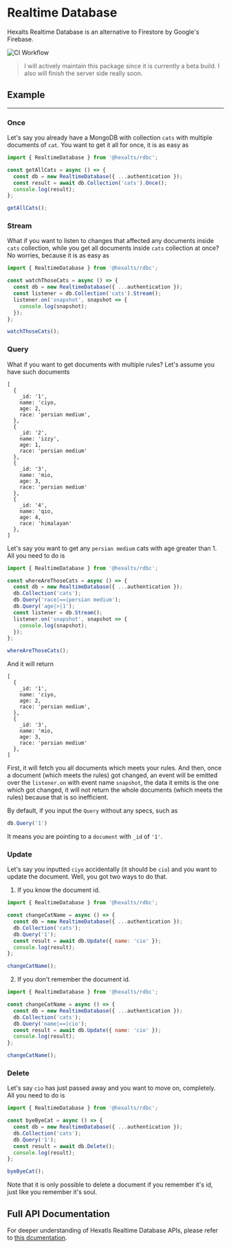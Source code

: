 # Realtime Database

Hexalts Realtime Database is an alternative to Firestore by Google's Firebase.

![CI Workflow](https://github.com/hexalts/rdbc/actions/workflows/main.yml/badge.svg)

> I will actively maintain this package since it is currently a beta build. I also will finish the server side really soon.

## Example

---

### Once

Let's say you already have a MongoDB with collection `cats` with multiple documents of `cat`. You want to get it all for once, it is as easy as

```javascript
import { RealtimeDatabase } from '@hexalts/rdbc';

const getAllCats = async () => {
  const db = new RealtimeDatabase({ ...authentication });
  const result = await db.Collection('cats').Once();
  console.log(result);
};

getAllCats();
```

### Stream

What if you want to listen to changes that affected any documents inside `cats` collection, while you get all documents inside `cats` collection at once? No worries, because it is as easy as

```javascript
import { RealtimeDatabase } from '@hexalts/rdbc';

const watchThoseCats = async () => {
  const db = new RealtimeDatabase({ ...authentication });
  const listener = db.Collection('cats').Stream();
  listener.on('snapshot', snapshot => {
    console.log(snapshot);
  });
};

watchThoseCats();
```

### Query

What if you want to get documents with multiple rules? Let's assume you have such documents

```
[
  {
    _id: '1',
    name: 'ciyo,
    age: 2,
    race: 'persian medium',
  },
  {
    _id: '2',
    name: 'izzy',
    age: 1,
    race: 'persian medium'
  },
  {
    _id: '3',
    name: 'mio,
    age: 3,
    race: 'persian medium'
  },
  {
    _id: '4',
    name: 'qio,
    age: 4,
    race: 'himalayan'
  },
]

```

Let's say you want to get any `persian medium` cats with age greater than 1. All you need to do is

```javascript
import { RealtimeDatabase } from '@hexalts/rdbc';

const whereAreThoseCats = async () => {
  const db = new RealtimeDatabase({ ...authentication });
  db.Collection('cats');
  db.Query('race|==|persian medium');
  db.Query('age|>|1');
  const listener = db.Stream();
  listener.on('snapshot', snapshot => {
    console.log(snapshot);
  });
};

whereAreThoseCats();
```

And it will return

```
[
  {
    _id: '1',
    name: 'ciyo,
    age: 2,
    race: 'persian medium',
  },
  {
    _id: '3',
    name: 'mio,
    age: 3,
    race: 'persian medium'
  },
]
```

First, it will fetch you all documents which meets your rules. And then, once a document (which meets the rules) got changed, an event will be emitted over the `listener.on` with event name `snapshot`, the data it emits is the one which got changed, it will not return the whole documents (which meets the rules) because that is so inefficient.

By default, if you input the `Query` without any specs, such as

```javascript
db.Query('1')
```

It means you are pointing to a `document` with `_id` of `'1'`.

### Update

Let's say you inputted `ciyo` accidentally (it should be `cio`) and you want to update the document. Well, you got two ways to do that.

1. If you know the document id.

```javascript
import { RealtimeDatabase } from '@hexalts/rdbc';

const changeCatName = async () => {
  const db = new RealtimeDatabase({ ...authentication });
  db.Collection('cats');
  db.Query('1');
  const result = await db.Update({ name: 'cio' });
  console.log(result);
};

changeCatName();
```
2. If you don't remember the document id.

```javascript
import { RealtimeDatabase } from '@hexalts/rdbc';

const changeCatName = async () => {
  const db = new RealtimeDatabase({ ...authentication });
  db.Collection('cats');
  db.Query('name|==|cio');
  const result = await db.Update({ name: 'cio' });
  console.log(result);
};

changeCatName();
```
### Delete
Let's say `cio` has just passed away and you want to move on, completely. All you need to do is

```javascript
import { RealtimeDatabase } from '@hexalts/rdbc';

const byeByeCat = async () => {
  const db = new RealtimeDatabase({ ...authentication });
  db.Collection('cats');
  db.Query('1');
  const result = await db.Delete();
  console.log(result);
};

byeByeCat();
```
Note that it is only possible to delete a document if you remember it's id, just like you remember it's soul.

## Full API Documentation

For deeper understanding of Hexatls Realtime Database APIs, please refer to [this dcumentation](https://hexalts.github.io/rdbc/).